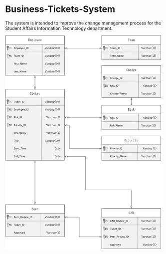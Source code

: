 # Business-Tickets-System

The system is intended to improve the change management process for the Student Affairs Information Technology department.

<img src="ERD.png" width="500px">
